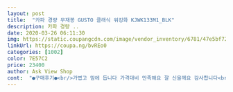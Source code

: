 ```yaml
---
layout: post 
title:  "카파 경량 무재봉 GUSTO 클래식 워킹화 KJWK133M1_BLK" 
description: 카파 경량 ..
date: 2020-03-26 06:11:30 
img: https://static.coupangcdn.com/image/vendor_inventory/6781/47e5bf72d1da553ef850b43467112cb2f0af3785d3fe2c23c39951b82444.jpg 
linkUrl: https://coupa.ng/bvREo0 
categories: [1002] 
color: 7E57C2 
price: 23400 
author: Ask View Shop 
cont:  "●구매후기●<br/>가볍고 맘에 듭니다 가격대비 만족해요 잘 신을께요 감사합니다<br/>내사이즈보다 10mm더크게 사면 더편할것 같아요~~ 교환하기 귀찮아서 그냥 신어요!<br/>품질이 좋지 않을까 걱정했는데 신고 다녀봐야 알겠지만 보기엔  괜찮아 보여요.<br/><br/>가볍고 맘에 듭니다 가격대비 만족해요 잘 신을께요 감사합니다<br/>내사이즈보다 10mm더크게 사면 더편할것 같아요~~ 교환하기 귀찮아서 그냥 신어요!<br/>품질이 좋지 않을까 걱정했는데 신고 다녀봐야 알겠지만 보기엔  괜찮아 보여요.<br/><br/>가볍고 맘에 듭니다 가격대비 만족해요 잘 신을께요 감사합니다<br/>내사이즈보다 10mm더크게 사면 더편할것 같아요~~ 교환하기 귀찮아서 그냥 신어요!<br/>품질이 좋지 않을까 걱정했는데 신고 다녀봐야 알겠지만 보기엔  괜찮아 보여요.<br/><br/>" 
---
```

